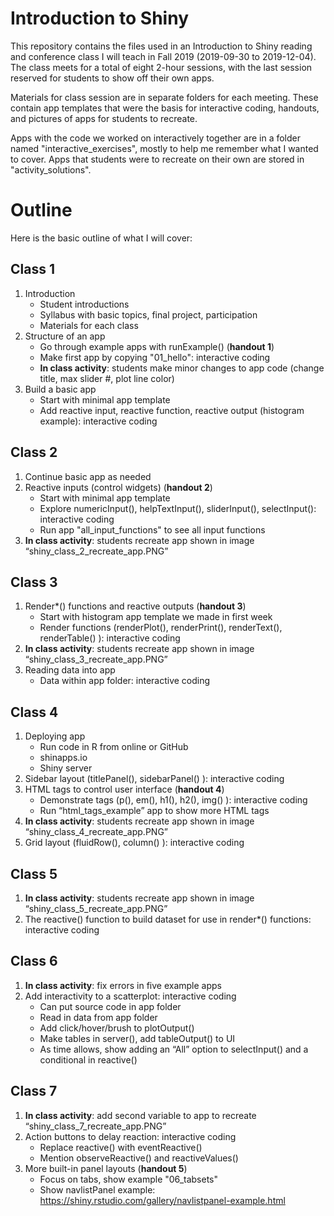 # Introduction to Shiny

This repository contains the files used in an Introduction to Shiny reading and conference class I will teach in Fall 2019 (2019-09-30 to 2019-12-04).  The class meets for a total of eight 2-hour sessions, with the last session reserved for students to show off their own apps.

Materials for class session are in separate folders for each meeting.  These contain app templates that were the basis for interactive coding, handouts, and pictures of apps for students to recreate.

Apps with the code we worked on interactively together are in a folder named "interactive_exercises", mostly to help me remember what I wanted to cover.  Apps that students were to recreate on their own are stored in "activity_solutions".

# Outline

Here is the basic outline of what I will cover:

## Class 1

1. Introduction  
     * Student introductions  
     * Syllabus with basic topics, final project, participation  
     * Materials for each class  
2. Structure of an app  
     * Go through example apps with runExample() (**handout 1**)  
     * Make first app by copying "01_hello": interactive coding  
     * **In class activity**: students make minor changes to app code (change title, max slider #, plot line color)  
3. Build a basic app  
     * Start with minimal app template  
     * Add reactive input, reactive function, reactive output (histogram example): interactive coding  
     
## Class 2

1. Continue basic app as needed
2. Reactive inputs (control widgets) (**handout 2**)
     * Start with minimal app template  
     * Explore numericInput(), helpTextInput(), sliderInput(), selectInput(): interactive coding  
     * Run app "all_input_functions" to see all input functions  
3. **In class activity**: students recreate app shown in image “shiny_class_2_recreate_app.PNG”

## Class 3

1. Render\*() functions and reactive outputs (**handout 3**)
     * Start with histogram app template we made in first week  
     * Render functions (renderPlot(), renderPrint(), renderText(), renderTable() ): interactive coding  
2. **In class activity**: students recreate app shown in image “shiny_class_3_recreate_app.PNG”
3. Reading data into app  
     * Data within app folder: interactive coding  

## Class 4

1. Deploying app  
     * Run code in R from online or GitHub  
     * shinapps.io  
     * Shiny server  
2. Sidebar layout (titlePanel(), sidebarPanel() ): interactive coding   
3. HTML tags to control user interface (**handout 4**)  
     * Demonstrate tags (p(), em(), h1(), h2(), img() ): interactive coding  
     * Run “html_tags_example” app to show more HTML tags  
4. **In class activity**: students recreate app shown in image “shiny_class_4_recreate_app.PNG”  
5. Grid layout (fluidRow(), column() ): interactive coding   

## Class 5

1. **In class activity**: students recreate app shown in image “shiny_class_5_recreate_app.PNG”  
2. The reactive() function to build dataset for use in render*() functions: interactive coding  

## Class 6

1. **In class activity**: fix errors in five example apps
2. Add interactivity to a scatterplot: interactive coding
     * Can put source code in app folder
     * Read in data from app folder
     * Add click/hover/brush to plotOutput()
     * Make tables in server(), add tableOutput() to UI
     * As time allows, show adding an “All” option to selectInput() and a conditional in reactive()

## Class 7

1. **In class activity**: add second variable to app to recreate “shiny_class_7_recreate_app.PNG”
2. Action buttons to delay reaction: interactive coding
     * Replace reactive() with eventReactive()
     * Mention observeReactive() and reactiveValues()
3. More built-in panel layouts (**handout 5**)
     * Focus on tabs, show example "06_tabsets"
     * Show navlistPanel example: https://shiny.rstudio.com/gallery/navlistpanel-example.html
